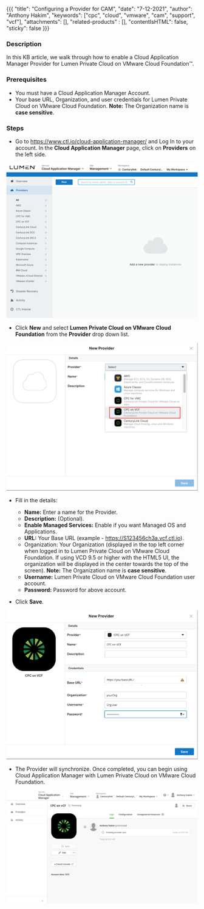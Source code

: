 {{{
  "title": "Configuring a Provider for CAM",
  "date": "7-12-2021",
  "author": "Anthony Hakim",
  "keywords": ["cpc", "cloud", "vmware", "cam", "support", "vcf"],
  "attachments": [],
  "related-products" : [],
  "contentIsHTML": false,
  "sticky": false
}}}

### Description
In this KB article, we walk through how to enable a Cloud Application Manager Provider for Lumen Private Cloud on VMware Cloud Foundation™.

### Prerequisites
* You must have a Cloud Application Manager Account.
* Your base URL, Organization, and user credentials for Lumen Private Cloud on VMware Cloud Foundation.
__Note:__ The Organization name is __case sensitive__.

### Steps

* Go to https://www.ctl.io/cloud-application-manager/ and Log In to your account. In the __Cloud Application Manager__ page, click on __Providers__ on the left side.

![CAM Provider](../../images/dccf/cam-provider1.png)

* Click __New__ and select __Lumen Private Cloud on VMware Cloud Foundation__ from the __Provider__ drop down list.

![CAM Provider](../../images/dccf/cam-provider2.png)

* Fill in the details:
  * __Name:__ Enter a name for the Provider.
  * __Description:__ (Optional).
  * __Enable Managed Services:__ Enable if you want Managed OS and Applications.
  * __URL:__ Your Base URL (example - https://S123456ch3a.vcf.ctl.io).
  * Organization: Your Organization (displayed in the top left corner when logged in to Lumen Private Cloud on VMware Cloud Foundation. If using VCD 9.5 or higher with the HTML5 UI, the organization will be displayed in the center towards the top of the screen). __Note:__ The Organization name is __case sensitive__.
  * __Username:__ Lumen Private Cloud on VMware Cloud Foundation user account.
  * __Password:__ Password for above account.

* Click __Save__.  

![CAM Provider](../../images/dccf/cam-provider3.png)

* The Provider will synchronize. Once completed, you can begin using Cloud Application Manager with Lumen Private Cloud on VMware Cloud Foundation.

![CAM Provider](../../images/dccf/cam-provider4.png)

